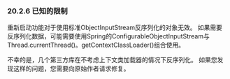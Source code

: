 ### 20.2.6 已知的限制

重新启动功能对于使用标准ObjectInputStream反序列化的对象无效。 如果需要反序列化数据，可能需要使用Spring的ConfigurableObjectInputStream与Thread.currentThread()。getContextClassLoader()组合使用。

不幸的是，几个第三方库在不考虑上下文类加载器的情况下反序列化。 如果您发现这样的问题，您需要向原始作者请求修复。